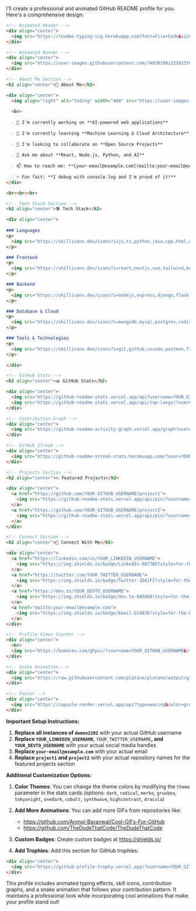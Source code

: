 I'll create a professional and animated GitHub README profile for you. Here's a comprehensive design:

```markdown
<!-- Animated Header -->
<div align="center">
  <img src="https://readme-typing-svg.herokuapp.com?font=Fira+Code&size=32&duration=2800&pause=2000&color=58A6FF&center=true&vCenter=true&width=600&lines=Hey+there!+I'm+Harshit+Singh+Negi+👋;Full-Stack+Developer+from+India+🇮🇳;AI+Enthusiast+and+Programmer+🚀" alt="Typing SVG" />
</div>

<!-- Animated Banner -->
<div align="center">
  <img src="https://user-images.githubusercontent.com/74038190/225813708-98b745f2-7d22-48cf-9150-083f1b00d6c9.gif" width="500">
</div>

<!-- About Me Section -->
<h2 align="center">🚀 About Me</h2>

<div align="center">
  <img align="right" alt="Coding" width="400" src="https://user-images.githubusercontent.com/74038190/229223263-cf2e4b07-2615-4f87-9c38-e37600f8381a.gif">
  
  <br>
  
  - 🔭 I'm currently working on **AI-powered web applications**
  
  - 🌱 I'm currently learning **Machine Learning & Cloud Architecture**
  
  - 👯 I'm looking to collaborate on **Open Source Projects**
  
  - 💬 Ask me about **React, Node.js, Python, and AI**
  
  - 📫 How to reach me: **[your-email@example.com](mailto:your-email@example.com)**
  
  - ⚡ Fun fact: **I debug with console.log and I'm proud of it!**
</div>

<br><br><br>

<!-- Tech Stack Section -->
<h2 align="center">🛠️ Tech Stack</h2>

<div align="center">
  
### Languages
<p>
  <img src="https://skillicons.dev/icons?i=js,ts,python,java,cpp,html,css" />
</p>

### Frontend
<p>
  <img src="https://skillicons.dev/icons?i=react,nextjs,vue,tailwind,bootstrap,sass,redux" />
</p>

### Backend
<p>
  <img src="https://skillicons.dev/icons?i=nodejs,express,django,flask,fastapi,graphql" />
</p>

### Database & Cloud
<p>
  <img src="https://skillicons.dev/icons?i=mongodb,mysql,postgres,redis,aws,gcp,docker" />
</p>

### Tools & Technologies
<p>
  <img src="https://skillicons.dev/icons?i=git,github,vscode,postman,figma,linux,nginx" />
</p>

</div>

<!-- GitHub Stats -->
<h2 align="center">📊 GitHub Stats</h2>

<div align="center">
  <img src="https://github-readme-stats.vercel.app/api?username=YOUR_GITHUB_USERNAME&show_icons=true&theme=tokyonight&hide_border=true&bg_color=1F222E&title_color=F85D7F&icon_color=F8D866" height="165">
  <img src="https://github-readme-stats.vercel.app/api/top-langs/?username=YOUR_GITHUB_USERNAME&layout=compact&theme=tokyonight&hide_border=true&bg_color=1F222E&title_color=F85D7F&icon_color=F8D866" height="165">
</div>

<!-- Contribution Graph -->
<div align="center">
  <img src="https://github-readme-activity-graph.vercel.app/graph?username=YOUR_GITHUB_USERNAME&theme=tokyo-night&hide_border=true&bg_color=1F222E&color=F85D7F&line=F85D7F&point=FFFFFF" width="100%">
</div>

<!-- GitHub Streak -->
<div align="center">
  <img src="https://github-readme-streak-stats.herokuapp.com/?user=YOUR_GITHUB_USERNAME&theme=tokyonight&hide_border=true&background=1F222E&stroke=F85D7F&ring=F85D7F&fire=F8D866&currStreakLabel=F8D866" width="100%">
</div>

<!-- Projects Section -->
<h2 align="center">🔥 Featured Projects</h2>

<div align="center">
  <a href="https://github.com/YOUR_GITHUB_USERNAME/project1">
    <img src="https://github-readme-stats.vercel.app/api/pin/?username=YOUR_GITHUB_USERNAME&repo=project1&theme=tokyonight&hide_border=true&bg_color=1F222E&title_color=F85D7F&icon_color=F8D866" />
  </a>
  <a href="https://github.com/YOUR_GITHUB_USERNAME/project2">
    <img src="https://github-readme-stats.vercel.app/api/pin/?username=YOUR_GITHUB_USERNAME&repo=project2&theme=tokyonight&hide_border=true&bg_color=1F222E&title_color=F85D7F&icon_color=F8D866" />
  </a>
</div>

<!-- Connect Section -->
<h2 align="center">🤝 Connect With Me</h2>

<div align="center">
  <a href="https://linkedin.com/in/YOUR_LINKEDIN_USERNAME">
    <img src="https://img.shields.io/badge/LinkedIn-0077B5?style=for-the-badge&logo=linkedin&logoColor=white" />
  </a>
  <a href="https://twitter.com/YOUR_TWITTER_USERNAME">
    <img src="https://img.shields.io/badge/Twitter-1DA1F2?style=for-the-badge&logo=twitter&logoColor=white" />
  </a>
  <a href="https://dev.to/YOUR_DEVTO_USERNAME">
    <img src="https://img.shields.io/badge/dev.to-0A0A0A?style=for-the-badge&logo=dev.to&logoColor=white" />
  </a>
  <a href="mailto:your-email@example.com">
    <img src="https://img.shields.io/badge/Email-D14836?style=for-the-badge&logo=gmail&logoColor=white" />
  </a>
</div>

<!-- Profile Views Counter -->
<div align="center">
  <br>
  <img src="https://komarev.com/ghpvc/?username=YOUR_GITHUB_USERNAME&style=for-the-badge&color=F85D7F" alt="Profile Views">
</div>

<!-- Snake Animation -->
<div align="center">
  <img src="https://raw.githubusercontent.com/platane/platane/output/github-contribution-grid-snake-dark.svg" width="100%">
</div>

<!-- Footer -->
<div align="center">
  <img src="https://capsule-render.vercel.app/api?type=waving&color=gradient&height=100&section=footer&animation=twinkling" width="100%">
</div>
```

**Important Setup Instructions:**

1. **Replace all instances of `demon2202`** with your actual GitHub username
2. **Replace `YOUR_LINKEDIN_USERNAME`**, `YOUR_TWITTER_USERNAME`**, and `YOUR_DEVTO_USERNAME`** with your actual social media handles
3. **Replace `your-email@example.com`** with your actual email
4. **Replace `project1` and `project2`** with your actual repository names for the featured projects section

**Additional Customization Options:**

1. **Color Themes**: You can change the theme colors by modifying the `theme` parameter in the stats cards (options: `dark`, `radical`, `merko`, `gruvbox`, `tokyonight`, `onedark`, `cobalt`, `synthwave`, `highcontrast`, `dracula`)

2. **Add More Animations**: You can add more GIFs from repositories like:
   - https://github.com/Anmol-Baranwal/Cool-GIFs-For-GitHub
   - https://github.com/TheDudeThatCode/TheDudeThatCode

3. **Custom Badges**: Create custom badges at https://shields.io/

4. **Add Trophies**: Add this section for GitHub trophies:
```markdown
<div align="center">
  <img src="https://github-profile-trophy.vercel.app/?username=YOUR_GITHUB_USERNAME&theme=tokyonight&no-frame=true&row=1&column=7" width="100%">
</div>
```

This profile includes animated typing effects, skill icons, contribution graphs, and a snake animation that follows your contribution pattern. It maintains a professional look while incorporating cool animations that make your profile stand out!
